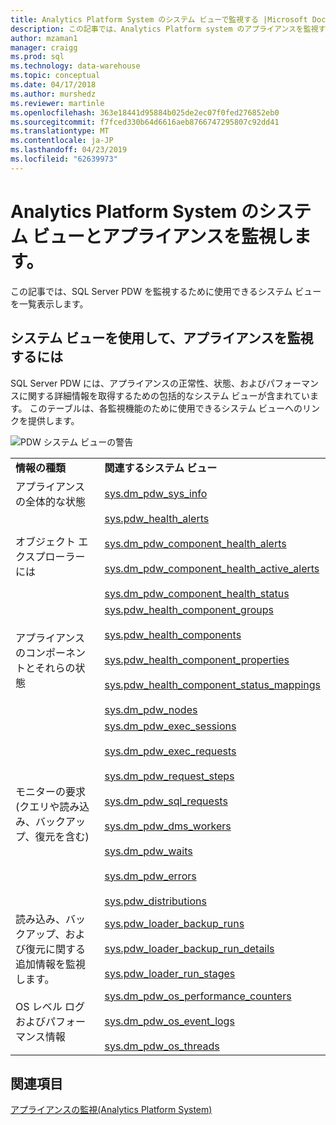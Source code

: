 ```yaml
---
title: Analytics Platform System のシステム ビューで監視する |Microsoft Docs
description: この記事では、Analytics Platform system のアプライアンスを監視するために使用できるシステム ビューを一覧表示します。
author: mzaman1
manager: craigg
ms.prod: sql
ms.technology: data-warehouse
ms.topic: conceptual
ms.date: 04/17/2018
ms.author: murshedz
ms.reviewer: martinle
ms.openlocfilehash: 363e18441d95884b025de2ec07f0fed276852eb0
ms.sourcegitcommit: f7fced330b64d6616aeb8766747295807c92dd41
ms.translationtype: MT
ms.contentlocale: ja-JP
ms.lasthandoff: 04/23/2019
ms.locfileid: "62639973"
---
```

# <a name="monitor-the-appliance-with-system-views---analytics-platform-system"></a>Analytics Platform System のシステム ビューとアプライアンスを監視します。
この記事では、SQL Server PDW を監視するために使用できるシステム ビューを一覧表示します。  
  
## <a name="to-monitor-the-appliance-by-using-system-views"></a>システム ビューを使用して、アプライアンスを監視するには  
SQL Server PDW には、アプライアンスの正常性、状態、およびパフォーマンスに関する詳細情報を取得するための包括的なシステム ビューが含まれています。 このテーブルは、各監視機能のために使用できるシステム ビューへのリンクを提供します。  
  
![PDW システム ビューの警告](./media/monitor-the-appliance-by-using-system-views/PDW_system_views_alerts.png "PDW_system_views_alerts")  
  
|||  
|-|-|  
|**情報の種類**|**関連するシステム ビュー**|  
|アプライアンスの全体的な状態|[sys.dm_pdw_sys_info](../relational-databases/system-dynamic-management-views/sys-dm-pdw-sys-info-transact-sql.md)|  
|オブジェクト エクスプローラーには|[sys.pdw_health_alerts](../relational-databases/system-catalog-views/sys-pdw-health-alerts-transact-sql.md)<br /><br />[sys.dm_pdw_component_health_alerts](../relational-databases/system-dynamic-management-views/sys-dm-pdw-component-health-alerts-transact-sql.md)<br /><br />[sys.dm_pdw_component_health_active_alerts](../relational-databases/system-dynamic-management-views/sys-dm-pdw-component-health-active-alerts-transact-sql.md)<br /><br />[sys.dm_pdw_component_health_status](../relational-databases/system-dynamic-management-views/sys-dm-pdw-component-health-status-transact-sql.md)|  
|アプライアンスのコンポーネントとそれらの状態|[sys.pdw_health_component_groups](../relational-databases/system-catalog-views/sys-pdw-health-component-groups-transact-sql.md)<br /><br />[sys.pdw_health_components](../relational-databases/system-catalog-views/sys-pdw-health-components-transact-sql.md)<br /><br />[sys.pdw_health_component_properties](../relational-databases/system-catalog-views/sys-pdw-health-component-properties-transact-sql.md)<br /><br />[sys.pdw_health_component_status_mappings](../relational-databases/system-catalog-views/sys-pdw-health-component-status-mappings-transact-sql.md)<br /><br />[sys.dm_pdw_nodes](../relational-databases/system-dynamic-management-views/sys-dm-pdw-nodes-transact-sql.md)|  
|モニターの要求 (クエリや読み込み、バックアップ、復元を含む)|[sys.dm_pdw_exec_sessions](../relational-databases/system-dynamic-management-views/sys-dm-pdw-exec-sessions-transact-sql.md)<br /><br />[sys.dm_pdw_exec_requests](../relational-databases/system-dynamic-management-views/sys-dm-pdw-exec-requests-transact-sql.md)<br /><br />[sys.dm_pdw_request_steps](../relational-databases/system-dynamic-management-views/sys-dm-pdw-request-steps-transact-sql.md)<br /><br />[sys.dm_pdw_sql_requests](../relational-databases/system-dynamic-management-views/sys-dm-pdw-sql-requests-transact-sql.md)<br /><br />[sys.dm_pdw_dms_workers](../relational-databases/system-dynamic-management-views/sys-dm-pdw-dms-workers-transact-sql.md)<br /><br />[sys.dm_pdw_waits](../relational-databases/system-dynamic-management-views/sys-dm-pdw-waits-transact-sql.md)<br /><br />[sys.dm_pdw_errors](../relational-databases/system-dynamic-management-views/sys-dm-pdw-errors-transact-sql.md)<br /><br />[sys.pdw_distributions](../relational-databases/system-catalog-views/sys-pdw-distributions-transact-sql.md)|  
|読み込み、バックアップ、および復元に関する追加情報を監視します。|[sys.pdw_loader_backup_runs](../relational-databases/system-catalog-views/sys-pdw-loader-backup-runs-transact-sql.md)<br /><br />[sys.pdw_loader_backup_run_details](../relational-databases/system-catalog-views/sys-pdw-loader-backup-run-details-transact-sql.md)<br /><br />[sys.pdw_loader_run_stages](../relational-databases/system-catalog-views/sys-pdw-loader-run-stages-transact-sql.md)|  
|OS レベル ログおよびパフォーマンス情報|[sys.dm_pdw_os_performance_counters](../relational-databases/system-dynamic-management-views/sys-dm-pdw-os-performance-counters-transact-sql.md)<br /><br />[sys.dm_pdw_os_event_logs](../relational-databases/system-dynamic-management-views/sys-dm-pdw-os-event-logs-transact-sql.md)<br /><br />[sys.dm_pdw_os_threads](../relational-databases/system-dynamic-management-views/sys-dm-pdw-os-threads-transact-sql.md)|  
  
## <a name="see-also"></a>関連項目  
<!-- MISSING LINKS [Common Metadata Query Examples &#40;SQL Server PDW&#41;](../sqlpdw/common-metadata-query-examples-sql-server-pdw.md)  -->  
[アプライアンスの監視&#40;Analytics Platform System&#41;](appliance-monitoring.md)  
  
